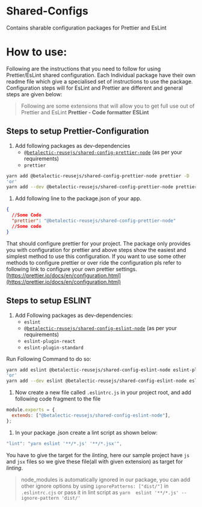 # Shared-Configs

Contains sharable configuration packages for Prettier and EsLint

# How to use:

Following are the instructions that you need to follow for using Prettier/EsLint shared configuration. Each Individual package have their own readme file which give a specialised set of instructions to use the package. Configuration steps will for EsLint and Prettier are different and general steps are given below:

> Following are some extensions that will allow you to get full use out of Prettier and EsLint
> **Prettier - Code formatter**
> **ESLint**

## Steps to setup Prettier-Configuration

1. Add following packages as dev-dependencies
   - [`@betalectic-reusejs/shared-config-prettier-node`](https://www.npmjs.com/package/@betalectic-reusejs/shared-config-prettier-node) (as per your requirements)
   - `prettier`

```bash
yarn add @betalectic-reusejs/shared-config-prettier-node prettier -D
'or'
yarn add --dev @betalectic-reusejs/shared-config-prettier-node prettier
```

1. Add following line to the package.json of your app.

```json
{
  //Some Code
  "prettier": "@betalectic-reusejs/shared-config-prettier-node"
  //Some code
}
```

That should configure prettier for your project. The package only provides you with configuration for prettier and above steps show the easiest and simplest method to use this configuration. If you want to use some other methods to configure prettier or over ride the configuration pls refer to following link to configure your own prettier settings. [https://prettier.io/docs/en/configuration.html](https://prettier.io/docs/en/configuration.html)

## Steps to setup ESLINT

1. Add Following packages as dev-dependencies:
   - `eslint`
   - [`@betalectic-reusejs/shared-config-eslint-node`](https://www.npmjs.com/package/@betalectic-reusejs/shared-config-eslint-node) (as per your requirements)
   - `eslint-plugin-react`
   - `eslint-plugin-standard`

Run Following Command to do so:

```bash
yarn add eslint @betalectic-reusejs/shared-config-eslint-node eslint-plugin-react eslint-plugin-standard -D
'or'
yarn add --dev eslint @betalectic-reusejs/shared-config-eslint-node eslint-plugin-react eslint-plugin-standard
```

1. Now create a new file called `.eslintrc.js` in your project root, and add following code fragment to the file

```jsx
module.exports = {
  extends: ["@betalectic-reusejs/shared-config-eslint-node"],
};
```

1. In your package .json create a lint script as shown below:

```jsx
"lint": "yarn eslint '**/*.js' '**/*.jsx'",
```

You have to give the target for the _linting_, here our sample project have `js` and `jsx` files so we give these file(all with given extension) as target for _linting_.

> node_modules is automatically ignored in our package, you can add other ignore options by using `ignorePatterns: ["dist/"]` in `.eslintrc.cjs` or pass it in lint script as `yarn  eslint '**/*.js' --ignore-pattern 'dist/'`
